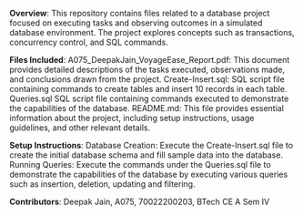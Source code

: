 **Overview**:
This repository contains files related to a database project focused on executing tasks and observing outcomes in a simulated database environment. The project explores concepts such as transactions, concurrency control, and SQL commands.

**Files Included**:
A075_DeepakJain_VoyageEase_Report.pdf: This document provides detailed descriptions of the tasks executed, observations made, and conclusions drawn from the project.
Create-Insert.sql: SQL script file containing commands to create tables and insert 10 records in each table.
Queries.sql SQL script file containing commands executed to demonstrate the capabilities of the database.
README.md: This file provides essential information about the project, including setup instructions, usage guidelines, and other relevant details.

**Setup Instructions**:
Database Creation: Execute the Create-Insert.sql file to create the initial database schema and fill sample data into the database.
Running Queries: Execute the commands under the Queries.sql file to demonstrate the capabilities of the database by executing various queries such as insertion, deletion, updating and filtering.

**Contributors**:
Deepak Jain, A075,
70022200203,
BTech CE A Sem IV
